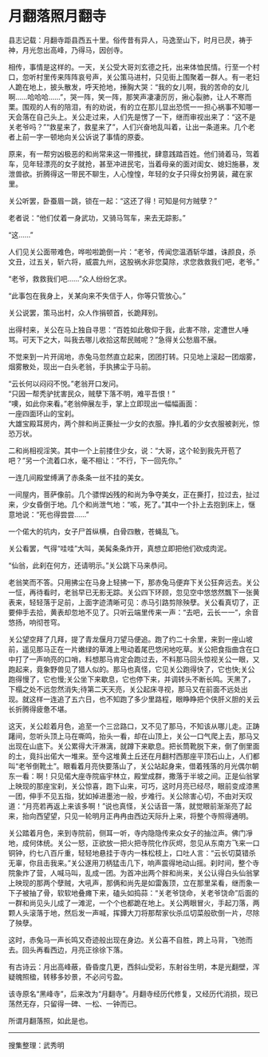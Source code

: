 # 月翻落照月翻寺

县志记载：月翻寺距县西五十里。俗传昔有异人，马逸至山下，时月已昃，祷于神，月光忽出高峰，乃得马，因创寺。

相传，事情是这样的。一天，关公受大哥刘玄德之托，出来体恤民情。行至一个村口，忽听村里传来阵阵哀号声，关公策马进村，只见街上围聚着一群人。有一老妇人跪在地上，披头散发，呼天抢地，捶胸大哭：“我的女儿啊，我的苦命的女儿啊......哈哈哈......”，哭一阵，笑一阵，那笑声凄凄厉厉，揪心裂肺，让人不寒而栗。围观的人有的陪泪，有的劝说，有的立在那儿显出恐慌一一担心祸事不知哪一天会落在自己头上。关公走过来，人们先是愣了一下，继而审视出来了：“这不是关老爷吗？”“救星来了，救星来了”，人们兴奋地乱叫着，让出一条道来。几个老者上前一字一顿地向关公诉说了事情的原委。

原来，有一帮穷凶极恶的和尚常来这一带搔扰，肆意践踏百姓。他们骑着马，驾着车，见年轻漂亮的女子就抢，甚至冲进民宅，当着母亲的面对闺女、媳妇施暴，发泄兽欲。折腾得这一带民不聊生，人心惶惶，年轻的女子只得女扮男装，藏在家里。

关公听罢，卧蚕眉一跳，锁在一起：“这还了得！可知是何方贼孽？”

老者说：“他们仗着一身武功，又骑马驾车，来去无踪影。”

“这......”

人们见关公面带难色，哗啦啦跪倒一片：“老爷，传闻您温酒斩华雄，诛颜良，杀文丑，过五关，斩六将，威震九州，这股祸水非您莫除，求您救救我们吧，老爷。”

“老爷，救救我们吧......”众人纷纷乞求。

“此事包在我身上，关某向来不失信于人，你等只管放心。”

关公说罢，策马出村，众人作捐顿首，长跪拜别。

出得村来，关公在马上独自寻思：“百姓如此敬仰于我，此害不除，定遭世人唾骂。可天下之大，叫我去哪儿收拾这帮民贼呢？”急得关公愁眉不展。

不觉来到一片开阔地，赤兔马忽然直立起来，团团打转。只见地上滚起一团烟雾，烟雾散处，现出一白头老翁，手执拂尘于马前。

“云长何以闷闷不悦。”老翁开口发问。  
“只因一帮秃驴扰害民众，贼孽下落不明，难平吾恨！”  
“噢，如此你来看。”老翁伸展左手，掌上立即现出一幅幅画面：  
一座四面环山的宝刹。  
大雄宝殿耳房内，两个胖和尚正撕扯一少女的衣服。挣扎着的少女衣服被剥光，惊恐万状。

二和尚相视淫笑。其中一个上前搂住少女，说：“大哥，这个轮到我先开苞了吧？”另一个流着口水，毫不相让：“不行，下一回先你。”

一连几间殿堂缚满了赤条条一丝不挂的美女。

一间屋内，菩萨像前。几个骠悍凶残的和尚为争夺美女，正在撕打，拉过去，扯过来，少女昏倒于地。几个和尚泄气地：“咳，死了。”其中一个扑上去抱到床上，惬意地说：“死也得尝尝......”

一个偌大的坑内，女子尸首纵横，白骨四散，苍蝇乱飞。

关公看罢，气得“哇哇”大叫，美髯条条炸开，真想立即把他们砍成肉泥。

“仙翁，此刹在何方，还请明示。”关公跳下马来恭问。

老翁笑而不答。只用拂尘在马身上轻拂一下，那赤兔马便弃下关公狂奔远去。关公一怔，再待看时，老翁早已无影无踪。关公四下环顾，忽见空中悠悠然飄下一张黄表来，轻轻落于足前，上面字迹清晰可见：赤马引路剪除殃孽。关公看真切了，正要伸手去拾，黄表却忽地不见了。只听云端里传来一声：“去吧，云长一一”，余音悠扬，响彻苍穹。

关公望空拜了几拜，提了青龙偃月刀望马便追。跑了约二十余里，来到一座山坡前，遥见那马正在一片嫩绿的草滩上甩动着尾巴悠闲地吃草。关公把食指曲含在口中打了一声响亮的口哨，料想那马肯定会跑过去，不料那马回头惊视关公一眼，又跑起来，竟象野兽见了猎人似的。那马也真怪，它见关公跑得快了，它也快;关公跑得慢了，它也慢;关公坐下来歇息，它也停下来，并调转头不断长鸣。天黑了，下榻之处不远忽然消失;待第二天天亮，关公起床寻视，那马又在前面不远处出现。就这样一连追了五六日，也不知跑了多少里路程，眼睁睁把个侠肝义胆的关云长折腾得疲惫不堪。

这天，关公趁着月色，追至一个三岔路口，又不见了那马，不知该从哪儿走。正踌躇间，忽听头顶上马在嘶鸣，抬头一看，却在山顶上，关公一口气爬上去，那马又出现在山底下。关公累得大汗淋漓，就蹲下来歇息。把长筒靴脱下来，倒了倒里面的土，竟抖出偌大一堆来。至今这堆黄土丘还在月翻村西那座平顶石山上，人们都叫“老爷倒靴土”。眼看着月亮快要落山了，关公站起身来，借着残落的月光偶尔朝东一看：啊！只见偌大座寺院庙宇林立，殿堂成群，撒落于半坡之间。正是仙翁掌上映现的那座宝刹，关公惊喜，跑下山来，可巧，这时月亮已经尽，眼前变成漆黑一团，伸手不见五指，犹如掉进墨池一般，步难行。关公除害心切，不由对天叹道：“月亮若再返上来该多啊！”说也真怪，关公话音一落，就觉眼前渐渐亮了起来，抬向西望望，只见一轮明月正冉冉由西边天际升上来，将整个寺照得通明。

关公踏着月色，来到寺院前，侧耳一听，寺内隐隐传来众女子的抽泣声。佛门凈地，成何体统。关公一怒，正欲放一把火把寺院化作灰烬，忽见从东南方飞来一口铜钟，约七八百斤重，轻轻地悬挂于寺内一株松枝上，口吐人言：“云长切莫错杀无辜，你且击我来。”关公遂用刀柄猛击几下，响声震得地动山摇。刹时间，整个寺院象炸了营，人喊马叫，乱成一团。为首冲出两个胖和尚来，关公认得白头仙翁掌上映现的那两个孽贼，大吼声，那俩和尚先是如雷轰顶，立在那里呆看，继而象一下子被抽了骨，软软地叠瘫下来，磕头如捣蒜：“关老爷饶命，关老爷饶命”后面的一群和尚见头儿成了一滩泥，一个个也都跪在地上。关公两眼冒火，手起刀落，两颗人头滚落于地，然后发一声喊，挥鐔大刀将那帮家伙杀瓜切菜般砍倒一片，尽除了殃孽。

这时，赤兔马一声长鸣又奇迹般出现在身边。关公喜不自胜，跨上马背，飞弛而去。回头再看西边，月亮正徐徐下落。

有古诗云：月出高峰蔽，昏昏度几更，西斜山受彩，东射谷生明，本是光翻壁，浑疑魄照楹，转移多妙景，不必问亏盈。

该寺原名“黑峰寺”，后来改为“月翻寺”。月翻寺经历代修复，又经历代消损，现已荡然无存，只留得一碑、一松、一钟而已。

所谓月翻落照，如此是也。

---

搜集整理：武秀明